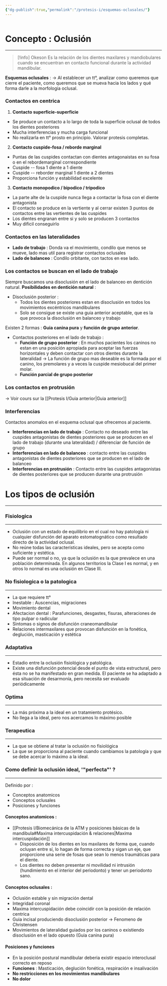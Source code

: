 ```yaml
---
{"dg-publish":true,"permalink":"/protesis-i/esquemas-oclusales/"}
---
```



```table-of-contents
```
# Concepto : Oclusión
---

> [!info] Okeson
> Es la relación de los dientes maxilares y mandiobulares cuando se encuentran en contacto funcional durante la actividad mandibular.

**Esquemas oclusales** : 
→ Al establecer un tt°, analizar como queremos que cierre el paciente, como queremos que se mueva hacia los lados y qué forma darle a la morfologia oclusal.

### Contactos en centrica

1. **Contacto superficie-superficie**
- Se produce un contacto a lo largo de toda la superficie oclusal de todos los dientes posteriores
- Mucha interferencias y mucha carga funcional
- No realizarla en tt° prosto en principio. Valorar protesis completas.

2. **Contacto cuspide-fosa / reborde marginal**
- Puntas de las cuspides contactan con dientes antagonaistas en su fosa o en el rebordemarginal correspondiente
- Cuspide -- fosa 1 diente a 1 diente
-  Cuspide -- reborder marginal 1 diente a 2 dientes
- Proporciona función y estabilidad excelente

3. **Contacto monopodico / bipodico / tripodico**
- La parte alte de la cuspide nunca llega a contactar la fosa con el diente antagonista
- El contacto se produce en la vertiente y al cerrar existen 3 puntos de contactos entre las vertientes de las cuspides
- Los dientes engranan entre si y solo se producen 3 contactos
- Muy dificil conseguirlo

### Contactos en las lateralidades

- **Lado de trabajo** : Donda va el movimiento, condilo que menos se mueve, lado mas util para registrar contactos oclusales
- **Lado de balanceo** : Condilo orbitante, con tactos en ese lado.

### Los contactos se buscan en el lado de trabajo 

Siempre buscamos una disoclusión en el lado de balanceo en dentición natural.
**Posibilidades en dentición natural** : 
- Disoclusión posterior : 
	- Todos los dientes posteriores estan en disoclusión en todos los movimientos excéntricos mandibulares
	- Solo se consigue se existe una guia anterior aceptable, que es la que provoca la disoclusión en balanceo y trabajo

Existen 2 formas : **Guia canina pura** y **función de grupo anterior**.

- Contactos posteriores en el lado de trabajo : 
	- **Función de grupo posterior** : En muchos pacientes los caninos no estan en una posición apropiada para aceptar las fuerzas horizontales y deben contactar con otros dientes durante la lateralidad → La función de grupo mas deseable es la formada por el canino, los premolares y a veces la cuspide mesiobucal del primer molar.
	- **Función parcial de grupo posterior**


### Los contactos en protrusión

→ Voir cours sur la [[Protesis I/Guia anterior\|Guia anterior]]

### Interferencias

Contactos anomalos en el esquema oclusal que ofrecemos al paciente.
- **Interferencias en lado de trabajo** : Contacto no deseado entre las cuspides antagonistas de dientes posteriores que se producen en el lado de trabajo (durante una lateralidad) / diferenciar de función de grupo
- **Interferencias en lado de balanceo** : contacto entre las cuspides antagonistas de dientes posteriores que se producen en el lado de balanceo
- **Interferencias en protrusión** : Contacto entre las cuspides antagonistas de dientes posteriores que se producen durante una protrusión

# Los tipos de oclusión
---
### Fisiologica
---
- Oclusión con un estado de equilibrio en el cual no hay patología ni cualquier disfunción del aparato estomatognático como resultado directo de la actividad oclusal.
- No reúne todas las características ideales, pero se acepta como suficiente y estética.
- Puede ser normal o no, ya que la oclusión es la que prevalece en una población determinada. En algunos territorios la Clase I es normal, y en otros lo normal es una oclusión en Clase III.

### No fisiologica o la patologica 
---
- La que requiere tt°
- Inestable : Auscencias, migraciones
- Movimiento dental
- Afectacion dental : Parafunciones, desgastes, fisuras, alteraciones de tipo pulpar o radicular
- Sintomas o signos de disfunción craneomandibular 
- Relaciones intermaxilares que provocan disfunción en la fonética, deglución, masticación y estética

### Adaptativa
---
- Estadio entre la oclusión fisiológica y patológica.
- Existe una disfunción potencial desde el punto de vista estructural, pero ésta no se ha manifestado en gran medida. El paciente se ha adaptado a esa situación de desarmonía, pero necesita ser evaluado periódicamente

### Optima
---
- La más próxima a la ideal en un tratamiento protésico.
- No llega a la ideal, pero nos acercamos lo máximo posible

### Terapeutica
----
- La que se obtiene al tratar la oclusión no fisiológica
- La que se proporciona al paciente cuando cambiamos la patología y que se debe acercar lo máximo a la ideal.

### Como definir la oclusión ideal, '"perfecta"' ?
---
Definido por : 
- Conceptos anatomicos
- Conceptos oclusales
- Posiciones y funciones

#### Conceptos anatomicos : 
- [[Protesis I/Biomecánica de la ATM y posiciones básicas de la mandibula#Maxima intercuspidación & relaciones\|Maxima intercuspidación]]
	- Disposición de los dientes en los maxilares de forma que, cuando ocluyan entre sí, lo hagan de forma correcta y sigan un eje, que proporcione una serie de fosas que sean lo menos traumáticas para el diente.
	- Los dientes no deben presentar ni movilidad ni intrusión (hundimiento en el interior del periodonto) y tener un periodonto sano.

#### Conceptos oclusales :
- Oclusión estable y sin migración dental
- Integridad coronal
- Maxima intercuspidación debe coincidir con la posición de relación centrica
- Guia incisal produciendo disoclusión posterior → Fenomeno de Christensen
- Movimientos de lateralidad guiados por los caninos o existiendo disoclusión en el lado opuesto (Guia canina pura)

#### Posiciones y funciones
- En la posición postural mandibular deberia existir espacio interoclusal correcto en reposo
- **Funciones** : Masticación, deglución fonética, respiración e insalivación
- **No restricciones en los movimientos mandibulares**
- **No dolor**
